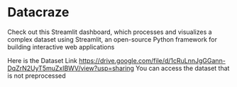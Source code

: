 # Datacraze
Check out this Streamlit dashboard, which processes and visualizes a complex dataset using Streamlit, an open-source Python framework for building interactive web applications

Here is the Dataset Link https://drive.google.com/file/d/1cRuLnnJgGGann-DqZrN2UyT5muZxIBWV/view?usp=sharing 
You can access the dataset that is not preprocessed 

